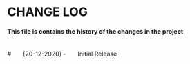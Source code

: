 # CHANGE LOG
#### This file is contains the history of the changes in the project
<br>
# &nbsp; &nbsp; &nbsp; [20-12-2020]
-  &nbsp; &nbsp; &nbsp; Initial Release
